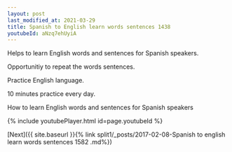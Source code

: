 ```yaml
---
layout: post
last_modified_at: 2021-03-29
title: Spanish to English learn words sentences 1438 
youtubeId: aNzq7ehUyiA
---
```

 
 
Helps to learn English words and sentences for Spanish speakers.

Opportunitiy to repeat the words sentences. 

Practice English language. 
 
10 minutes practice every day. 
 
How to learn English words and sentences for Spanish speakers 
 
{% include youtubePlayer.html id=page.youtubeId %}
 
 
[Next]({{ site.baseurl }}{% link  split1/_posts/2017-02-08-Spanish to english learn words sentences 1582 .md%})
 
